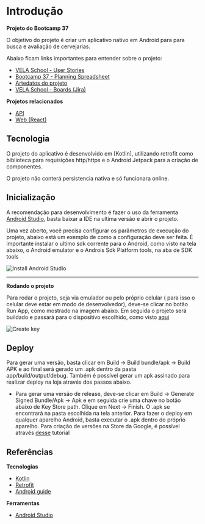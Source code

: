# Introdução

**Projeto do Bootcamp 37**

O objetivo do projeto é criar um aplicativo nativo em Android para para busca e avaliação de cervejarias.

Abaixo ficam links importantes para entender sobre o projeto:

- [VELA School - User Stories](https://docs.google.com/document/d/1ow-IllhqWt6jjztQuQ-tiqwNw2FRYWWrO_M-SQ0cGMw/edit#heading=h.ta0d9nypn100)
- [Bootcamp 37 - Planning Spreadsheet](https://docs.google.com/spreadsheets/d/1SSO_I4-K_IzvBsg4Ol_0DLcF7KqsmUqPrLHiOoAD9zE/edit#gid=0)
- [Artedatos do projeto](https://drive.google.com/drive/folders/1dvMVbjTamFsZi2fzX-z1jw6SI4cgYyNh)
- [VELA School - Boards (Jira)](https://jiracloud.cit.com.br/secure/RapidBoard.jspa?rapidView=36008&projectKey=BSCH&selectedIssue=BSCH-2526)

**Projetos relacionados**

- [API](https://dev.azure.com/vela-school/bootcamp37/_git/backend)
- [Web (React)](https://dev.azure.com/vela-school/bootcamp37/_git/frontend)

## Tecnologia

O projeto do aplicativo é desenvolvido em [Kotlin], utilizando retrofit como biblioteca para requisições http/https e o Android Jetpack para a criação de componentes.

O projeto não conterá persistencia nativa e só funcionara online.

## Inicialização

A recomendação para desenvolvimento é fazer o uso da ferramenta [Android Studio](https://developer.android.com/studio), basta baixar a IDE na ultima versão e abrir o projeto.

Uma vez aberto, você precisa configurar os parâmetros de execução do projeto, abaixo está um exemplo de como a configuração deve ser feita. É importante instalar o ultimo sdk corrente para o Android, como visto na tela abaixo, o Android emulator e o Androis Sdk Platform tools, na aba de SDK tools

![Install Android Studio](./assets/install.png)

---

**Rodando o projeto**

Para rodar o projeto, seja via emulador ou pelo próprio celular ( para isso o celular deve estar em modo de desenvolvedor), deve-se clicar no botão Run App, como mostrado na imagem abaixo. Em seguida o projeto será buildado e passará para o dispositivo escolhido, como  visto [aqui](https://developer.android.com/studio) 

![Create key](./assets/createkey.jpeg)


## Deploy
Para gerar uma versão, basta clicar em Build -> Build bundle/apk -> Build APK e ao final será gerado um .apk dentro da pasta app/build/output/debug. Também é possível gerar um apk assinado para realizar deploy na loja através dos passos abaixo.
- Para gerar uma versão de release, deve-se clicar em Build → Generate Signed Bundle/Apk → Apk e em seguida crie uma chave no botão abaixo de Key Store path. Clique em Next → Finish. O .apk se encontrará na pasta escolhida na tela anterior. Para fazer o deploy em qualquer aparelho Android, basta executar o .apk dentro do próprio aparelho. Para criação de versões na Store da Google, é possível através [desse](https://support.google.com/googleplay/android-developer/answer/9859152?hl=en) tutorial

## Referências

**Tecnologias**

- [Kotlin](https://developer.android.com/kotlin)
- [Retrofit](https://square.github.io/retrofit/)
- [Android guide](https://developer.android.com/guide)

**Ferramentas**

- [Android Studio](https://developer.android.com/studio)

